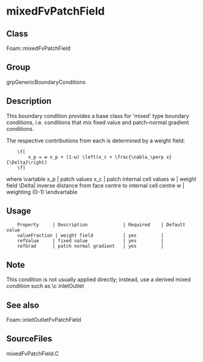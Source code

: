# mixedFvPatchField 
## Class
Foam::mixedFvPatchField

## Group
grpGenericBoundaryConditions

## Description
This boundary condition provides a base class for 'mixed' type boundary
conditions, i.e. conditions that mix fixed value and patch-normal gradient
conditions.

The respective contributions from each is determined by a weight field:

        \f[
            x_p = w x_p + (1-w) \left(x_c + \frac{\nabla_\perp x}{\Delta}\right)
        \f]

where
\vartable
        x_p   | patch values
        x_c   | patch internal cell values
        w     | weight field
        \Delta| inverse distance from face centre to internal cell centre
        w     | weighting (0-1)
\endvartable


## Usage

        Property     | Description             | Required    | Default value
        valueFraction | weight field           | yes         |
        refValue     | fixed value             | yes         |
        refGrad      | patch normal gradient   | yes         |


## Note
This condition is not usually applied directly; instead, use a derived
mixed condition such as \c inletOutlet

## See also
Foam::inletOutletFvPatchField

## SourceFiles
mixedFvPatchField.C


